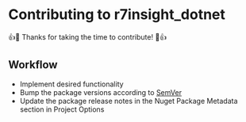 # Contributing to r7insight_dotnet

:+1::tada: Thanks for taking the time to contribute! :tada::+1:

## Workflow

- Implement desired functionality
- Bump the package versions according to [SemVer](https://semver.org/)
- Update the package release notes in the Nuget Package Metadata section in Project Options
